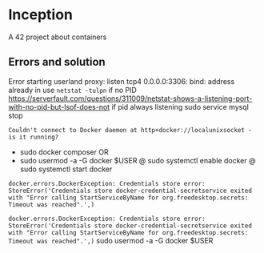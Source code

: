 # Inception
A 42 project about containers

## Errors and solution


  Error starting userland proxy: listen tcp4 0.0.0.0:3306: bind: address already in use
`netstat -tulpn`
if no PID
https://serverfault.com/questions/311009/netstat-shows-a-listening-port-with-no-pid-but-lsof-does-not
if pid always listening
sudo service mysql stop

`Couldn't connect to Docker daemon at http+docker://localunixsocket - is it running?`
- sudo docker composer
OR
- sudo usermod -a -G docker $USER
	@ sudo systemctl enable docker
	@ sudo systemctl start docker

`docker.errors.DockerException: Credentials store error: StoreError('Credentials store docker-credential-secretservice exited with "Error calling StartServiceByName for org.freedesktop.secrets: Timeout was reached".',)
`

`docker.errors.DockerException: Credentials store error: StoreError('Credentials store docker-credential-secretservice exited with "Error calling StartServiceByName for org.freedesktop.secrets: Timeout was reached".',)`
sudo usermod -a -G docker $USER